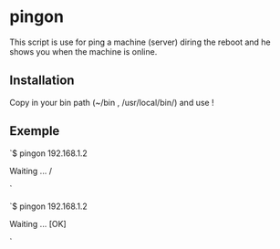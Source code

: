 # pingon

This script is use for ping a machine (server) diring the reboot and he shows you when the machine is online.

## Installation

Copy in your bin path (~/bin , /usr/local/bin/) and use !

## Exemple

`$ pingon 192.168.1.2

Waiting ...                  /

`

`$ pingon 192.168.1.2

Waiting ...                  [OK]

`

